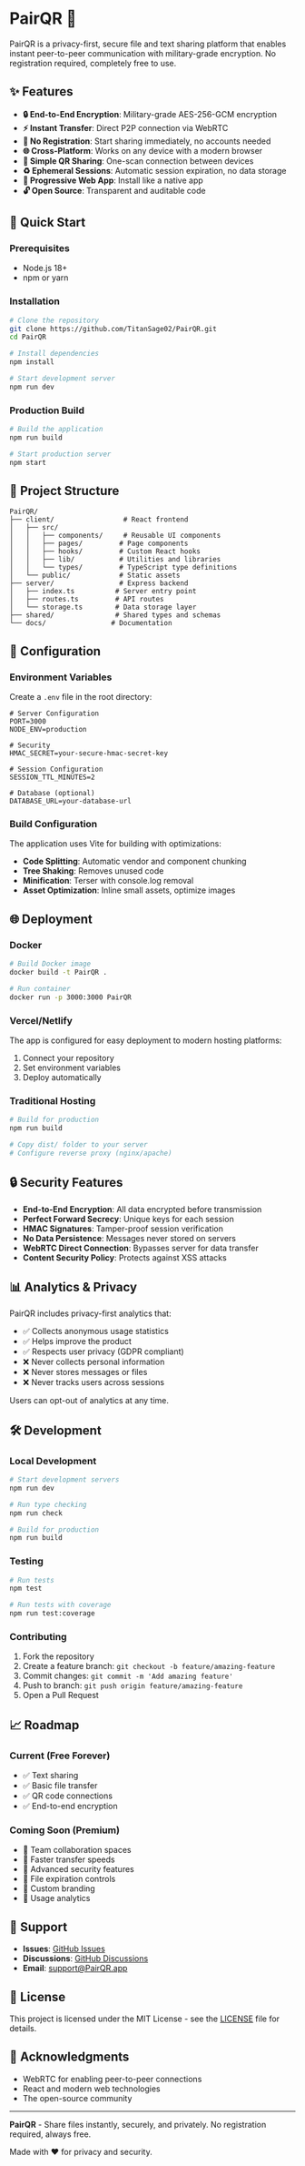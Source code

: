 # PairQR 🚀

PairQR is a privacy-first, secure file and text sharing platform that enables instant peer-to-peer communication with military-grade encryption. No registration required, completely free to use.

## ✨ Features

- **🔒 End-to-End Encryption**: Military-grade AES-256-GCM encryption
- **⚡ Instant Transfer**: Direct P2P connection via WebRTC
- **🚫 No Registration**: Start sharing immediately, no accounts needed
- **🌐 Cross-Platform**: Works on any device with a modern browser
- **🎯 Simple QR Sharing**: One-scan connection between devices
- **♻️ Ephemeral Sessions**: Automatic session expiration, no data storage
- **📱 Progressive Web App**: Install like a native app
- **🔓 Open Source**: Transparent and auditable code

## 🚀 Quick Start

### Prerequisites

- Node.js 18+ 
- npm or yarn

### Installation

```bash
# Clone the repository
git clone https://github.com/TitanSage02/PairQR.git
cd PairQR

# Install dependencies
npm install

# Start development server
npm run dev
```

### Production Build

```bash
# Build the application
npm run build

# Start production server
npm start
```

## 📁 Project Structure

```
PairQR/
├── client/                 # React frontend
│   ├── src/
│   │   ├── components/     # Reusable UI components
│   │   ├── pages/         # Page components
│   │   ├── hooks/         # Custom React hooks
│   │   ├── lib/           # Utilities and libraries
│   │   └── types/         # TypeScript type definitions
│   └── public/            # Static assets
├── server/                # Express backend
│   ├── index.ts          # Server entry point
│   ├── routes.ts         # API routes
│   └── storage.ts        # Data storage layer
├── shared/               # Shared types and schemas
└── docs/                # Documentation
```

## 🔧 Configuration

### Environment Variables

Create a `.env` file in the root directory:

```env
# Server Configuration
PORT=3000
NODE_ENV=production

# Security
HMAC_SECRET=your-secure-hmac-secret-key

# Session Configuration
SESSION_TTL_MINUTES=2

# Database (optional)
DATABASE_URL=your-database-url
```

### Build Configuration

The application uses Vite for building with optimizations:

- **Code Splitting**: Automatic vendor and component chunking
- **Tree Shaking**: Removes unused code
- **Minification**: Terser with console.log removal
- **Asset Optimization**: Inline small assets, optimize images

## 🌐 Deployment

### Docker

```bash
# Build Docker image
docker build -t PairQR .

# Run container
docker run -p 3000:3000 PairQR
```

### Vercel/Netlify

The app is configured for easy deployment to modern hosting platforms:

1. Connect your repository
2. Set environment variables
3. Deploy automatically

### Traditional Hosting

```bash
# Build for production
npm run build

# Copy dist/ folder to your server
# Configure reverse proxy (nginx/apache)
```

## 🔒 Security Features

- **End-to-End Encryption**: All data encrypted before transmission
- **Perfect Forward Secrecy**: Unique keys for each session
- **HMAC Signatures**: Tamper-proof session verification  
- **No Data Persistence**: Messages never stored on servers
- **WebRTC Direct Connection**: Bypasses server for data transfer
- **Content Security Policy**: Protects against XSS attacks

## 📊 Analytics & Privacy

PairQR includes privacy-first analytics that:

- ✅ Collects anonymous usage statistics
- ✅ Helps improve the product
- ✅ Respects user privacy (GDPR compliant)
- ❌ Never collects personal information
- ❌ Never stores messages or files
- ❌ Never tracks users across sessions

Users can opt-out of analytics at any time.

## 🛠 Development

### Local Development

```bash
# Start development servers
npm run dev

# Run type checking
npm run check

# Build for production
npm run build
```

### Testing

```bash
# Run tests
npm test

# Run tests with coverage
npm run test:coverage
```

### Contributing

1. Fork the repository
2. Create a feature branch: `git checkout -b feature/amazing-feature`
3. Commit changes: `git commit -m 'Add amazing feature'`
4. Push to branch: `git push origin feature/amazing-feature`
5. Open a Pull Request

## 📈 Roadmap

### Current (Free Forever)
- ✅ Text sharing
- ✅ Basic file transfer
- ✅ QR code connections
- ✅ End-to-end encryption

### Coming Soon (Premium)
- 🔄 Team collaboration spaces
- 🔄 Faster transfer speeds
- 🔄 Advanced security features
- 🔄 File expiration controls
- 🔄 Custom branding
- 🔄 Usage analytics

## 🤝 Support

- **Issues**: [GitHub Issues](https://github.com/TitanSage02/PairQR/issues)
- **Discussions**: [GitHub Discussions](https://github.com/TitanSage02/PairQR/discussions)
- **Email**: support@PairQR.app

## 📄 License

This project is licensed under the MIT License - see the [LICENSE](LICENSE) file for details.

## 🙏 Acknowledgments

- WebRTC for enabling peer-to-peer connections
- React and modern web technologies
- The open-source community

---

**PairQR** - Share files instantly, securely, and privately. No registration required, always free.

Made with ❤️ for privacy and security.
